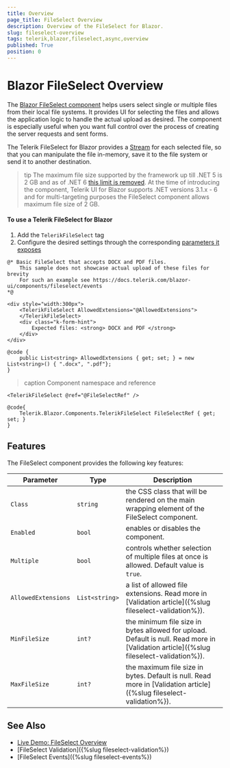 ```yaml
---
title: Overview
page_title: FileSelect Overview
description: Overview of the FileSelect for Blazor.
slug: fileselect-overview
tags: telerik,blazor,fileselect,async,overview
published: True
position: 0
---
```


# Blazor FileSelect Overview

The <a href = "https://www.telerik.com/blazor-ui/fileselect" target="_blank">Blazor FileSelect component</a> helps users select single or multiple files from their local file systems. It provides UI for selecting the files and allows the application logic to handle the actual upload as desired. The component is especially useful when you want full control over the process of creating the server requests and sent forms.

The Telerik FileSelect for Blazor provides a [Stream](https://docs.microsoft.com/en-us/dotnet/api/system.io.stream?view=net-6.0) for each selected file, so that you can manipulate the file in-memory, save it to the file system or send it to another destination.

>tip The maximum file size supported by the framework up till .NET 5 is 2 GB and as of .NET 6 [this limit is removed](https://github.com/dotnet/aspnetcore/pull/33900). At the time of introducing the component, Telerik UI for Blazor supports .NET versions 3.1.x - 6 and for multi-targeting purposes the FileSelect component allows maximum file size of 2 GB.

#### To use a Telerik FileSelect for Blazor

1. Add the `TelerikFileSelect` tag
1. Configure the desired settings through the corresponding [parameters it exposes](#features)

````CSHTML
@* Basic FileSelect that accepts DOCX and PDF files.
    This sample does not showcase actual upload of these files for brevity
    For such an example see https://docs.telerik.com/blazor-ui/components/fileselect/events
*@

<div style="width:300px">
    <TelerikFileSelect AllowedExtensions="@AllowedExtensions">
    </TelerikFileSelect>
    <div class="k-form-hint">
        Expected files: <strong> DOCX and PDF </strong>
    </div>
</div>

@code {
    public List<string> AllowedExtensions { get; set; } = new List<string>() { ".docx", ".pdf"};
}
````

>caption Component namespace and reference

````CSHTML
<TelerikFileSelect @ref="@FileSelectRef" />

@code{
    Telerik.Blazor.Components.TelerikFileSelect FileSelectRef { get; set; }
}
````


## Features

The FileSelect component provides the following key features:

Parameter | Type | Description
---------|----------|---------
`Class` | `string` | the CSS class that will be rendered on the main wrapping element of the FileSelect component.
`Enabled` | `bool` | enables or disables the component.
`Multiple` | `bool` | controls whether selection of multiple files at once is allowed. Default value is `true`.
`AllowedExtensions` | `List<string>` | a list of allowed file extensions. Read more in [Validation article]({%slug fileselect-validation%}).
`MinFileSize` | `int?` | the minimum file size in bytes allowed for upload. Default is null. Read more in [Validation article]({%slug fileselect-validation%}).
`MaxFileSize`| `int?` | the maximum file size in bytes. Default is null. Read more in [Validation article]({%slug fileselect-validation%}).

## See Also

* [Live Demo: FileSelect Overview](https://demos.telerik.com/blazor-ui/fileselect/overview)
* [FileSelect Validation]({%slug fileselect-validation%})
* [FileSelect Events]({%slug fileselect-events%})